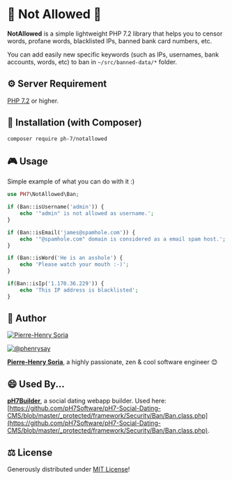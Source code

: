 # 🚫 Not Allowed 🚫

**NotAllowed** is a simple lightweight PHP 7.2 library that helps you to censor words, profane words, blacklisted IPs, banned bank card numbers, etc.

You can add easily new specific keywords (such as IPs, usernames, bank accounts, words, etc) to ban in `~/src/banned-data/*` folder.


## ⚙ Server Requirement

[PHP 7.2](https://php.net/releases/7_2_0.php) or higher.


## 📓 Installation (with Composer)

```bash
composer require ph-7/notallowed
```

## 🎮  Usage

Simple example of what you can do with it :)

```php
use PH7\NotAllowed\Ban;

if (Ban::isUsername('admin')) {
    echo '"admin" is not allowed as username.';
}

if (Ban::isEmail('james@spamhole.com')) {
    echo '"@spamhole.com" domain is considered as a email spam host.';
}

if (Ban::isWord('He is an asshole') {
    echo 'Please watch your mouth :-)';
}

if(Ban::isIp('1.170.36.229')) {
    echo 'This IP address is blacklisted';
}
```


## 🚀 Author

[![Pierre-Henry Soria](https://avatars0.githubusercontent.com/u/1325411?s=200)](https://pierrehenry.be "My personal website :-)")

[![@phenrysay][twitter-image]][twitter-url]

**[Pierre-Henry Soria][author-url]**, a highly passionate, zen &amp; cool software engineer 😊


## 😄 Used By...

**[pH7Builder][ph7cms-url]**, a social dating webapp builder. Used here: [https://github.com/pH7Software/pH7-Social-Dating-CMS/blob/master/_protected/framework/Security/Ban/Ban.class.php](https://github.com/pH7Software/pH7-Social-Dating-CMS/blob/master/_protected/framework/Security/Ban/Ban.class.php).


## ⚖ License

Generously distributed under [MIT License][license-url]!


<!-- GitHub's Markdown reference links -->
[author-url]: https://pierrehenry.be
[ph7cms-url]: https://ph7cms.com
[license-url]: https://opensource.org/licenses/MIT
[twitter-image]: https://img.shields.io/twitter/url/https/shields.io.svg?style=social
[twitter-url]: https://twitter.com/phenrysay


